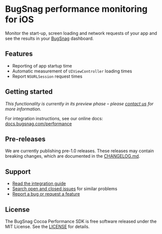 # BugSnag performance monitoring for iOS

Monitor the start-up, screen loading and network requests of your app and see the results in your [BugSnag](https://www.bugsnag.com) dashboard.

## Features

- Reporting of app startup time
- Automatic measurement of `UIViewController` loading times
- Report `NSURLSession` request times

## Getting started

_This functionality is currently in its preview phase – please [contact us](mailto:support@bugsnag.com) for more information._

For integration instructions, see our online docs: [docs.bugsnag.com/performance](https://docs.bugsnag.com/performance)

## Pre-releases

We are currently publishing pre-1.0 releases. These releases may contain breaking changes, which are documented in the [CHANGELOG.md](./CHANGELOG.md).
## Support

* [Read the integration guide](https://docs.bugsnag.com/performance/cocoa/)
* [Search open and closed issues](https://github.com/bugsnag/bugsnag-cocoa-performance/issues?utf8=✓&q=is%3Aissue) for similar problems
* [Report a bug or request a feature](https://github.com/bugsnag/bugsnag-cocoa-performance/issues/new)

## License

The BugSnag Cocoa Performance SDK is free software released under the MIT License. See the [LICENSE](https://github.com/bugsnag/bugsnag-cocoa-performance/blob/master/LICENSE) for details.
